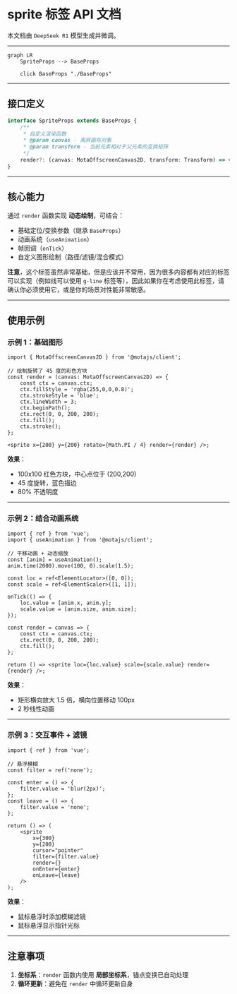 # sprite 标签 API 文档

本文档由 `DeepSeek R1` 模型生成并微调。

---

```mermaid
graph LR
    SpriteProps --> BaseProps

    click BaseProps "./BaseProps"
```

---

## 接口定义

```typescript
interface SpriteProps extends BaseProps {
    /**
     * 自定义渲染函数
     * @param canvas - 离屏画布对象
     * @param transform - 当前元素相对于父元素的变换矩阵
     */
    render?: (canvas: MotaOffscreenCanvas2D, transform: Transform) => void;
}
```

---

## 核心能力

通过 `render` 函数实现 **动态绘制**，可结合：

-   基础定位/变换参数（继承 `BaseProps`）
-   动画系统（`useAnimation`）
-   帧回调（`onTick`）
-   自定义图形绘制（路径/滤镜/混合模式）

**注意**，这个标签虽然非常基础，但是应该并不常用，因为很多内容都有对应的标签可以实现（例如线可以使用 `g-line` 标签等），因此如果你在考虑使用此标签，请确认你必须使用它，或是你的场景对性能非常敏感。

---

## 使用示例

### 示例 1：基础图形

```tsx
import { MotaOffscreenCanvas2D } from '@motajs/client';

// 绘制旋转了 45 度的彩色方块
const render = (canvas: MotaOffscreenCanvas2D) => {
    const ctx = canvas.ctx;
    ctx.fillStyle = 'rgba(255,0,0,0.8)';
    ctx.strokeStyle = 'blue';
    ctx.lineWidth = 3;
    ctx.beginPath();
    ctx.rect(0, 0, 200, 200);
    ctx.fill();
    ctx.stroke();
};

<sprite x={200} y={200} rotate={Math.PI / 4} render={render} />;
```

**效果**：

-   100x100 红色方块，中心点位于 (200,200)
-   45 度旋转，蓝色描边
-   80% 不透明度

---

### 示例 2：结合动画系统

```tsx
import { ref } from 'vue';
import { useAnimation } from '@motajs/client';

// 平移动画 + 动态缩放
const [anim] = useAnimation();
anim.time(2000).move(100, 0).scale(1.5);

const loc = ref<ElementLocator>([0, 0]);
const scale = ref<ElementScaler>([1, 1]);

onTick(() => {
    loc.value = [anim.x, anim.y];
    scale.value = [anim.size, anim.size];
});

const render = canvas => {
    const ctx = canvas.ctx;
    ctx.rect(0, 0, 200, 200);
    ctx.fill();
};

return () => <sprite loc={loc.value} scale={scale.value} render={render} />;
```

**效果**：

-   矩形横向放大 1.5 倍，横向位置移动 100px
-   2 秒线性动画

---

### 示例 3：交互事件 + 滤镜

```tsx
import { ref } from 'vue';

// 悬浮模糊
const filter = ref('none');

const enter = () => {
    filter.value = 'blur(2px)';
};
const leave = () => {
    filter.value = 'none';
};

return () => (
    <sprite
        x={300}
        y={200}
        cursor="pointer"
        filter={filter.value}
        render={}
        onEnter={enter}
        onLeave={leave}
    />
);
```

**效果**：

-   鼠标悬浮时添加模糊滤镜
-   鼠标悬浮显示指针光标

---

## 注意事项

1. **坐标系**：`render` 函数内使用 **局部坐标系**，锚点变换已自动处理
2. **循环更新**：避免在 `render` 中循环更新自身
